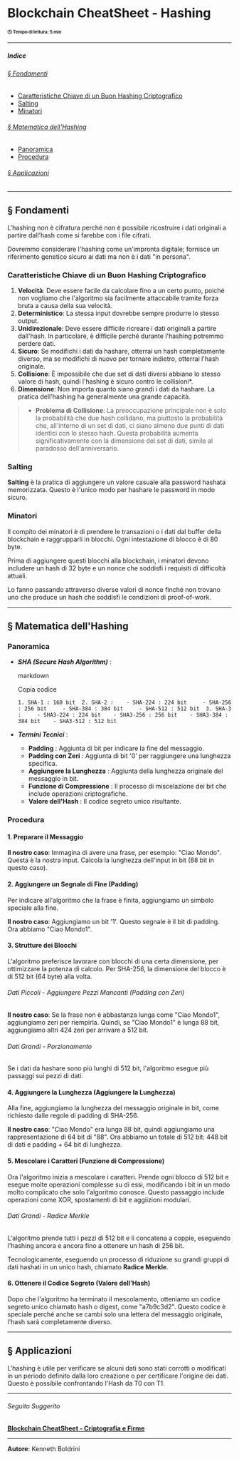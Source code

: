 # **Blockchain CheatSheet - Hashing**

<div style="font-size: 70%"><b>&#x1F553; Tempo di lettura: 5 min</b></div>

---

##### **Indice**

###### [§ Fondamenti](#-Fondamenti-1)
- [Caratteristiche Chiave di un Buon Hashing Criptografico](#Caratteristiche-Chiave-di-un-Buon-Hashing-Criptografico)
- [Salting](#Salting)
- [Minatori](#Minatori)
###### [§ Matematica dell'Hashing](#-Matematica-dellHashing-1)
- [Panoramica](#Panoramica)
- [Procedura](#Procedura)
###### [§ Applicazioni](#-Applicazioni-1)

<hr style="page-break-before: always; ">

## **§ Fondamenti**

L'hashing non è cifratura perché non è possibile ricostruire i dati originali a partire dall'hash come si farebbe con i file cifrati.

Dovremmo considerare l'hashing come un'impronta digitale; fornisce un riferimento genetico sicuro ai dati ma non è i dati "in persona".

### Caratteristiche Chiave di un Buon Hashing Criptografico

1. **Velocità**: Deve essere facile da calcolare fino a un certo punto, poiché non vogliamo che l'algoritmo sia facilmente attaccabile tramite forza bruta a causa della sua velocità.
2. **Deterministico**: La stessa input dovrebbe sempre produrre lo stesso output.
3. **Unidirezionale**: Deve essere difficile ricreare i dati originali a partire dall'hash. In particolare, è difficile perché durante l'hashing potremmo perdere dati.
4. **Sicuro**: Se modifichi i dati da hashare, otterrai un hash completamente diverso, ma se modifichi di nuovo per tornare indietro, otterrai l'hash originale.
5. **Collisione**: È impossibile che due set di dati diversi abbiano lo stesso valore di hash, quindi l'hashing è sicuro contro le collisioni*.
6. **Dimensione**: Non importa quanto siano grandi i dati da hashare. La pratica dell'hashing ha generalmente una grande capacità.

> * **Problema di Collisione**: La preoccupazione principale non è solo la probabilità che due hash collidano, ma piuttosto la probabilità che, all'interno di un set di dati, ci siano almeno due punti di dati identici con lo stesso hash. Questa probabilità aumenta significativamente con la dimensione del set di dati, simile al paradosso dell'anniversario.

### Salting

**Salting** è la pratica di aggiungere un valore casuale alla password hashata memorizzata. Questo è l'unico modo per hashare le password in modo sicuro.

### Minatori

Il compito dei minatori è di prendere le transazioni o i dati dal buffer della blockchain e raggrupparli in blocchi. Ogni intestazione di blocco è di 80 byte.

Prima di aggiungere questi blocchi alla blockchain, i minatori devono includere un hash di 32 byte e un nonce che soddisfi i requisiti di difficoltà attuali.

Lo fanno passando attraverso diverse valori di nonce finché non trovano uno che produce un hash che soddisfi le condizioni di proof-of-work.

---

## **§ Matematica dell'Hashing**

### Panoramica

- _**SHA (Secure Hash Algorithm)**_ :
    
    markdown
    
    Copia codice
    
     `1. SHA-1 : 160 bit  2. SHA-2 :  	- SHA-224 : 224 bit  	- SHA-256 : 256 bit  	- SHA-384 : 384 bit  	- SHA-512 : 512 bit  3. SHA-3 :  	- SHA3-224 : 224 bit  	- SHA3-256 : 256 bit  	- SHA3-384 : 384 bit  	- SHA3-512 : 512 bit`
    
- _**Termini Tecnici**_ :
    
    - **Padding** : Aggiunta di bit per indicare la fine del messaggio.
    - **Padding con Zeri** : Aggiunta di bit '0' per raggiungere una lunghezza specifica.
    - **Aggiungere la Lunghezza** : Aggiunta della lunghezza originale del messaggio in bit.
    - **Funzione di Compressione** : Il processo di miscelazione dei bit che include operazioni criptografiche.
    - **Valore dell'Hash** : Il codice segreto unico risultante.

### Procedura

#### 1. Preparare il Messaggio

**Il nostro caso**: Immagina di avere una frase, per esempio: "Ciao Mondo". Questa è la nostra input. Calcola la lunghezza dell'input in bit (88 bit in questo caso).

#### 2. Aggiungere un Segnale di Fine (Padding)

Per indicare all'algoritmo che la frase è finita, aggiungiamo un simbolo speciale alla fine.

**Il nostro caso**: Aggiungiamo un bit '1'. Questo segnale è il bit di padding. Ora abbiamo "Ciao Mondo1".

#### 3. Strutture dei Blocchi

L'algoritmo preferisce lavorare con blocchi di una certa dimensione, per ottimizzare la potenza di calcolo. Per SHA-256, la dimensione del blocco è di 512 bit (64 byte) alla volta.

###### Dati Piccoli - Aggiungere Pezzi Mancanti (Padding con Zeri)

**Il nostro caso**: Se la frase non è abbastanza lunga come "Ciao Mondo1", aggiungiamo zeri per riempirla. Quindi, se "Ciao Mondo1" è lunga 88 bit, aggiungiamo altri 424 zeri per arrivare a 512 bit.

###### Dati Grandi - Porzionamento

Se i dati da hashare sono più lunghi di 512 bit, l'algoritmo esegue più passaggi sui pezzi di dati.

#### 4. Aggiungere la Lunghezza (Aggiungere la Lunghezza)

Alla fine, aggiungiamo la lunghezza del messaggio originale in bit, come richiesto dalle regole di padding di SHA-256.

**Il nostro caso**: "Ciao Mondo" era lunga 88 bit, quindi aggiungiamo una rappresentazione di 64 bit di "88". Ora abbiamo un totale di 512 bit: 448 bit di dati e padding + 64 bit di lunghezza.

#### 5. Mescolare i Caratteri (Funzione di Compressione)

Ora l'algoritmo inizia a mescolare i caratteri. Prende ogni blocco di 512 bit e esegue molte operazioni complesse su di essi, modificando i bit in un modo molto complicato che solo l'algoritmo conosce. Questo passaggio include operazioni come XOR, spostamenti di bit e aggiizioni modulari.

###### Dati Grandi - Radice Merkle

L'algoritmo prende tutti i pezzi di 512 bit e li concatena a coppie, eseguendo l'hashing ancora e ancora fino a ottenere un hash di 256 bit.

Tecnologicamente, eseguendo un processo di riduzione su grandi gruppi di dati hashati in un unico hash, chiamato **Radice Merkle**.

#### 6. Ottenere il Codice Segreto (Valore dell'Hash)

Dopo che l'algoritmo ha terminato il mescolamento, otteniamo un codice segreto unico chiamato hash o digest, come "a7b9c3d2". Questo codice è speciale perché anche se cambi solo una lettera del messaggio originale, l'hash sarà completamente diverso.

---

## **§ Applicazioni**

L'hashing è utile per verificare se alcuni dati sono stati corrotti o modificati in un periodo definito dalla loro creazione o per certificare l'origine dei dati. Questo è possibile confrontando l'Hash da T0 con T1.

---

###### Seguito Suggerito

[**Blockchain CheatSheet - Criptografia e Firme**](blockchain-signatures-cheatsheet.md)

---

**Autore**: Kenneth Boldrini